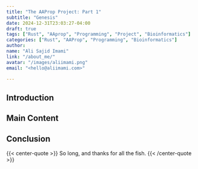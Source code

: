 ```yaml
---
title: "The AAProp Project: Part 1"
subtitle: "Genesis"
date: 2024-12-31T23:03:27-04:00
draft: true
tags: ["Rust", "AAprop", "Programming", "Project", "Bioinformatics"]
categories: ["Rust", "AAProp", "Programming", "Bioinformatics"]
author:
name: "Ali Sajid Imami"
link: "/about_me/"
avatar: "/images/aliimami.png"
email: "<hello@aliimami.com>"

---
```


## Introduction

<!-- Write the introduction here -->

## Main Content

<!-- Write the main content here -->

## Conclusion

<!-- Write the conclusion here -->

{{< center-quote >}}
So long, and thanks for all the fish.
{{< /center-quote >}}

